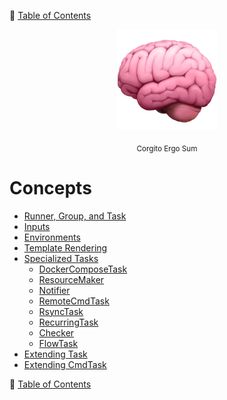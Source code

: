 🔖 [Table of Contents](../README.md)

<div align="center">
  <img src="../_images/emoji/brain.png"/>
  <p>
    <sub>
      Corgito Ergo Sum
    </sub>
  </p>
</div>


# Concepts

- [Runner, Group, and Task](runner-group-and-task.md)
- [Inputs](inputs.md)
- [Environments](environments.md)
- [Template Rendering](template-rendering.md)
- [Specialized Tasks](specialized-tasks.md)
  - [DockerComposeTask](specialized-tasks/docker-compose-task.md)
  - [ResourceMaker](specialized-tasks/resource-maker.md)
  - [Notifier](specialized-tasks/notifider.md)
  - [RemoteCmdTask](specialized-tasks/remote-cmd-task.md)
  - [RsyncTask](specialized-tasks/rsync-task.md)
  - [RecurringTask](specialized-tasks/recurring-task.md)
  - [Checker](specialized-tasks/checker.md)
  - [FlowTask](specialized-tasks/flow-task.md)
- [Extending Task](extending-task.md)
- [Extending CmdTask](extending-cmd-task.md)

🔖 [Table of Contents](../README.md)
